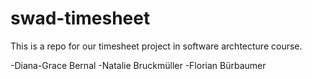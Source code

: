 # swad-timesheet
This is a repo for our timesheet project in software archtecture course. 

-Diana-Grace Bernal
-Natalie Bruckmüller
-Florian Bürbaumer
